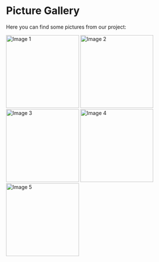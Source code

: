# Picture Gallery

Here you can find some pictures from our project:

<img src="https://github.com/Yotam-Menachem/Agro-Tech-Lab-Plant-propagation-GreenHouse/assets/106580952/73254208-c402-4864-81a6-d54a852d6973" alt="Image 1" width="200"> <img src="https://github.com/Yotam-Menachem/Agro-Tech-Lab-Plant-propagation-GreenHouse/assets/106580952/8d968387-8157-44bb-b82a-4a00f9f7ccd1" alt="Image 2" width="200"> <img src="https://github.com/Yotam-Menachem/Agro-Tech-Lab-Plant-propagation-GreenHouse/assets/106580952/196a6b52-b068-4ff2-b361-27db377b8b7c" alt="Image 3" width="200">
<img src="https://github.com/Yotam-Menachem/Agro-Tech-Lab-Plant-propagation-GreenHouse/assets/106580952/64c8f67f-50c7-4082-b942-7dfe88b3780f" alt="Image 4" width="200"> <img src="https://github.com/Yotam-Menachem/Agro-Tech-Lab-Plant-propagation-GreenHouse/assets/106580952/73a2657e-f992-4295-8672-e5e66884cf78" alt="Image 5" width="200">
